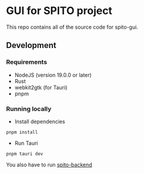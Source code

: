 # GUI for SPITO project

This repo contains all of the source code for spito-gui.

## Development

### Requirements
- NodeJS (version 19.0.0 or later)
- Rust
- webkit2gtk (for Tauri)
- pnpm

### Running locally

- Install dependencies
```
pnpm install
```
- Run Tauri
```
pnpm tauri dev
```

You also have to run [spito-backend](https://github.com/avorty/spito-backend)
